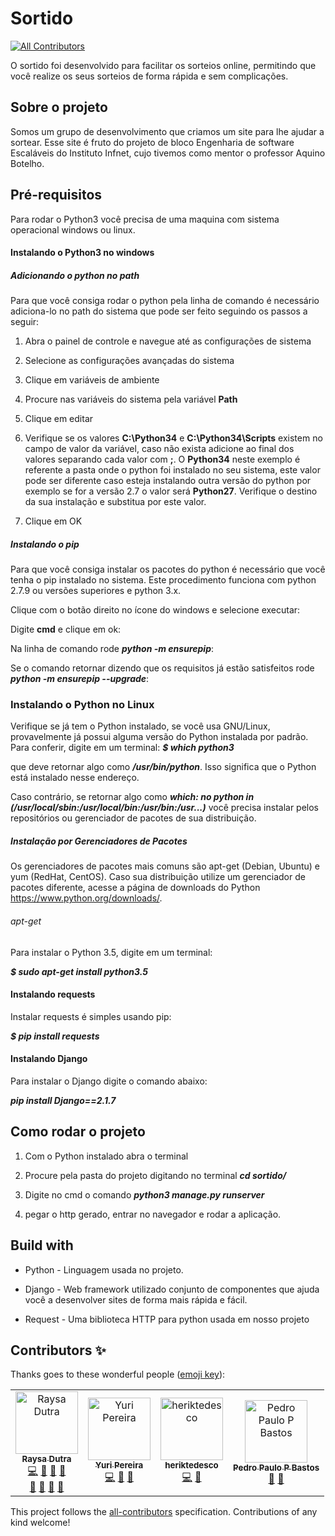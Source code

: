 # Sortido
[![All Contributors](https://img.shields.io/badge/all_contributors-4-orange.svg?style=flat-square)](#contributors)

O sortido foi desenvolvido para facilitar os sorteios online, permitindo que você realize os seus sorteios de forma rápida e sem complicações.

## Sobre o projeto

Somos um grupo de desenvolvimento que criamos um site para lhe ajudar a sortear.
Esse site é fruto do projeto de bloco Engenharia de software Escaláveis do Instituto Infnet, cujo tivemos como mentor o professor Aquino Botelho.

## Pré-requisitos

Para rodar o Python3 você precisa de uma maquina com sistema operacional windows ou linux.

#### Instalando o Python3 no windows

##### Adicionando o python no path
Para que você consiga rodar o python pela linha de comando é necessário adiciona-lo no path do sistema que pode ser feito seguindo os passos a seguir:

1. Abra o painel de controle e navegue até as configurações de sistema

2. Selecione as configurações avançadas do sistema

3. Clique em variáveis de ambiente

4. Procure nas variáveis do sistema pela variável **Path**

5. Clique em editar

6. Verifique se os valores **C:\Python34** e **C:\Python34\Scripts** existem no campo de valor da variável, caso não exista adicione ao final dos valores separando cada valor com **;**. O **Python34** neste exemplo é referente a pasta onde o python foi instalado no seu sistema, este valor pode ser diferente caso esteja instalando outra versão do python por exemplo se for a versão 2.7 o valor será **Python27**. Verifique o destino da sua instalação e substitua por este valor.

7. Clique em OK

##### Instalando o pip

Para que você consiga instalar os pacotes do python é necessário que você tenha o pip instalado no sistema. Este procedimento funciona com python 2.7.9 ou versões superiores e python 3.x.

Clique com o botão direito no ícone do windows e selecione executar:

Digite **cmd** e clique em ok:

Na linha de comando rode **_python -m ensurepip_**:

Se o comando retornar dizendo que os requisitos já estão satisfeitos rode **_python -m ensurepip --upgrade_**:

### Instalando o Python no Linux

Verifique se já tem o Python instalado, se você usa GNU/Linux, provavelmente já possui alguma versão do Python instalada por padrão. Para conferir, digite em um terminal:
**_$ which python3_**

que deve retornar algo como **_/usr/bin/python_**. Isso significa que o Python está instalado nesse endereço.

Caso contrário, se retornar algo como **_which: no python in (/usr/local/sbin:/usr/local/bin:/usr/bin:/usr...)_** você precisa instalar pelos repositórios ou gerenciador de pacotes de sua distribuição.

##### Instalação por Gerenciadores de Pacotes

Os gerenciadores de pacotes mais comuns são apt-get (Debian, Ubuntu) e yum (RedHat, CentOS). Caso sua distribuição utilize um gerenciador de pacotes diferente, acesse a página de downloads do Python https://www.python.org/downloads/.

###### apt-get

Para instalar o Python 3.5, digite em um terminal:

**_$ sudo apt-get install python3.5_**

#### Instalando requests

Instalar requests é simples usando pip:

**_$ pip install requests_**

#### Instalando Django

Para instalar o Django digite o comando abaixo:

**_pip install Django==2.1.7_**

## Como rodar o projeto

1. Com o Python instalado abra o terminal

2. Procure pela pasta do projeto digitando no terminal **_cd sortido/_**

3. Digite no cmd o comando **_python3 manage.py runserver_**

4. pegar o http gerado, entrar no navegador e rodar a aplicação.

## Build with

* Python - Linguagem usada no projeto.

* Django - Web framework utilizado conjunto de componentes que ajuda você a desenvolver sites de forma mais rápida e fácil.

* Request - Uma biblioteca HTTP para python usada em nosso projeto

## Contributors ✨

Thanks goes to these wonderful people ([emoji key](https://allcontributors.org/docs/en/emoji-key)):

<!-- ALL-CONTRIBUTORS-LIST:START - Do not remove or modify this section -->
<!-- prettier-ignore -->
<table>
  <tr>
    <td align="center"><a href="https://hi-hi-ray.github.io"><img src="https://avatars3.githubusercontent.com/u/13999149?v=4" width="100px;" alt="Raysa Dutra"/><br /><sub><b>Raysa Dutra</b></sub></a><br /><a href="https://github.com/hi-hi-ray/sortido/commits?author=hi-hi-ray" title="Code">💻</a> <a href="#projectManagement-hi-hi-ray" title="Project Management">📆</a> <a href="#talk-hi-hi-ray" title="Talks">📢</a> <a href="#business-hi-hi-ray" title="Business development">💼</a> <br /> <a href="#design-hi-hi-ray" title="Design">🎨</a> <a href="#review-hi-hi-ray" title="Reviewed Pull Requests">👀</a> <a href="#maintenance-hi-hi-ray" title="Maintenance">🚧</a> <a href="#ideas-hi-hi-ray" title="Ideas, Planning, & Feedback">🤔</a></td>
    <td align="center"><a href="https://github.com/yurisouza"><img src="https://avatars0.githubusercontent.com/u/10949463?v=4" width="100px;" alt="Yuri Pereira"/><br /><sub><b>Yuri Pereira</b></sub></a><br /><a href="https://github.com/hi-hi-ray/sortido/commits?author=yurisouza" title="Code">💻</a> <a href="#talk-yurisouza" title="Talks">📢</a> <a href="https://github.com/hi-hi-ray/sortido/issues?q=author%3Ayurisouza" title="Bug reports">🐛</a></td>
    <td align="center"><a href="https://github.com/heriktedesco"><img src="https://avatars2.githubusercontent.com/u/15737700?v=4" width="100px;" alt="heriktedesco"/><br /><sub><b>heriktedesco</b></sub></a><br /><a href="https://github.com/hi-hi-ray/sortido/commits?author=heriktedesco" title="Code">💻</a> <a href="#business-heriktedesco" title="Business development">💼</a></td>
    <td align="center"><a href="https://github.com/pedroppbastos"><img src="https://avatars2.githubusercontent.com/u/33101241?v=4" width="100px;" alt="Pedro Paulo P Bastos"/><br /><sub><b>Pedro Paulo P Bastos</b></sub></a><br /><a href="#business-pedroppbastos" title="Business development">💼</a> <a href="https://github.com/hi-hi-ray/sortido/commits?author=pedroppbastos" title="Documentation">📖</a></td>
</tr>
</table>

<!-- ALL-CONTRIBUTORS-LIST:END -->
This project follows the [all-contributors](https://github.com/all-contributors/all-contributors) specification. Contributions of any kind welcome!
